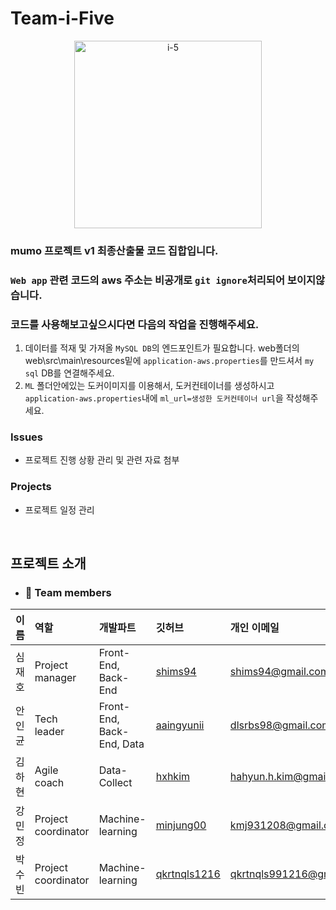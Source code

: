 # Team-i-Five 

<div align="center">
  <img src="https://github.com/team-i-Five/team-i-Five/assets/31847834/c018dd49-7e8d-4156-9274-d2043fa1694b" alt="i-5" width="300" height="300">
</div>

### **mumo 프로젝트 v1 최종산출물 코드 집합입니다.**
### `Web app` 관련 코드의 aws 주소는 비공개로 `git ignore`처리되어 보이지않습니다.
### 코드를 사용해보고싶으시다면 다음의 작업을 진행해주세요.
1. 데이터를 적재 및 가져올 `MySQL DB`의 엔드포인트가 필요합니다. web폴더의 web\src\main\resources밑에 `application-aws.properties`를 만드셔서 `my sql` DB를 연결해주세요.
2. `ML` 폴더안에있는 도커이미지를 이용해서, 도커컨테이너를 생성하시고 `application-aws.properties`내에 `ml_url=생성한 도커컨테이너 url`을 작성해주세요. 

### Issues

- 프로젝트 진행 상황 관리 및 관련 자료 첨부

### Projects

- 프로젝트 일정 관리

<br>

## 프로젝트 소개

- ### 👐 Team members 

|이름|역할|개발파트|깃허브|개인 이메일|
|---|:---|:---|:---|:---|
|심재호|Project manager|Front-End, Back-End|[shims94](https://github.com/shims94)|shims94@gmail.com|
|안인균|Tech leader|Front-End, Back-End, Data|[aaingyunii](https://github.com/aaingyunii)|dlsrbs98@gmail.com|
|김하현|Agile coach|Data-Collect|[hxhkim](https://github.com/hxhkim)|hahyun.h.kim@gmail.com|
|강민정|Project coordinator|Machine-learning|[minjung00](https://github.com/minjung00)|kmj931208@gmail.com|
|박수빈|Project coordinator|Machine-learning|[qkrtnqls1216](https://github.com/qkrtnqls1216)|qkrtnqls991216@gmail.com|


